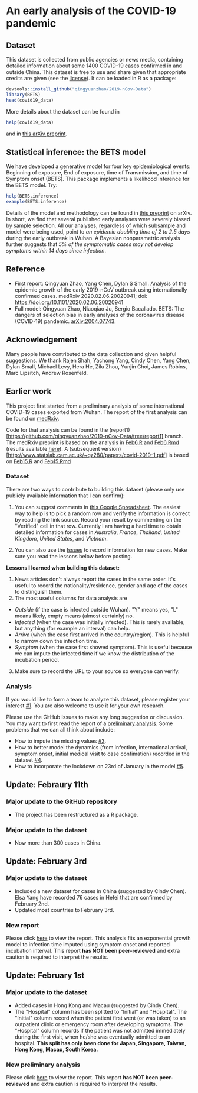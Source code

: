 # An early analysis of the COVID-19 pandemic

## Dataset

This dataset is collected from public agencies or news media, containing detailed information about some 1400 COVID-19 cases confirmed in and outside China. This dataset is free to use and share given that appropriate credits are given (see the [license](./LICENSE.md)). It can be loaded in R as a package:
```r
devtools::install_github("qingyuanzhao/2019-nCov-Data")
library(BETS)
head(covid19_data)
```
More details about the dataset can be found in
```r
help(covid19_data)
```
and in [this arXiv preprint](https://arxiv.org/abs/2004.07743).

## Statistical inference: the BETS model

We have developed a generative model for four key epidemiological events: Beginning of exposure, End of exposure, time of Transmission, and time of Symptom onset (BETS). This package implements a likelihood inference for the BETS model. Try:
```r
help(BETS.inference)
example(BETS.inference)
```
Details of the model and methodology can be found in [this preprint](https://arxiv.org/abs/2004.07743) on arXiv. In short, we find that several published early analyses were severely biased by sample selection. All our analyses, regardless of which subsample and model were being used, point to _an epidemic doubling time of 2 to 2.5 days_ during the early outbreak in Wuhan. A Bayesian nonparametric analysis further suggests that _5% of the symptomatic cases may not develop symptoms within 14 days since infection_.

## Reference

- First report: Qingyuan Zhao, Yang Chen, Dylan S Small. Analysis of the epidemic growth of the early 2019-nCoV outbreak using internationally confirmed cases. medRxiv 2020.02.06.20020941; doi: https://doi.org/10.1101/2020.02.06.20020941
- Full model: Qingyuan Zhao, Niaoqiao Ju, Sergio Bacallado. BETS: The dangers of selection bias in early analyses of the coronavirus disease (COVID-19) pandemic. [arXiv:2004.07743](https://arxiv.org/abs/2004.07743).

## Acknowledgement

Many people have contributed to the data collection and given helpful suggestions. We thank Rajen Shah, Yachong Yang, Cindy Chen, Yang Chen, Dylan Small, Michael Levy, Hera He, Zilu Zhou, Yunjin Choi, James Robins, Marc Lipsitch, Andrew Rosenfeld.

## Earlier work

This project first started from a preliminary analysis of some international COVID-19 cases exported from Wuhan. The report of the first analysis can be found on [medRxiv](https://www.medrxiv.org/content/10.1101/2020.02.06.20020941v1). 

Code for that analysis can be found in the (report1)[https://github.com/qingyuanzhao/2019-nCov-Data/tree/report1] branch. The medRxiv preprint is based on the analysis in [Feb6.R](https://github.com/qingyuanzhao/2019-nCov-Data/blob/report1/1st-Report/Feb6.R) and [Feb6.Rmd](https://github.com/qingyuanzhao/2019-nCov-Data/blob/report1/1st-Report/Feb6.Rmd) (results available [here](https://htmlpreview.github.io/?https://github.com/qingyuanzhao/2019-nCov-Data/blob/report1/1st-Report/Feb6.html)). A (subsequent version)[http://www.statslab.cam.ac.uk/~qz280/papers/covid-2019-1.pdf] is based on [Feb15.R](https://github.com/qingyuanzhao/2019-nCov-Data/blob/report1/1st-Report/Feb15.R) and [Feb15.Rmd](https://github.com/qingyuanzhao/2019-nCov-Data/blob/report1/1st-Report/Feb15.Rmd)

### Dataset

There are two ways to contribute to building this dataset (please only use publicly available information that I can confirm):

1. You can suggest comments in [this Google Spreadsheet](https://docs.google.com/spreadsheets/d/1H4MzVxkug2txyzkiDJsGVKB04YveYcsHg9ijuer8clE/edit?usp=sharing). The easiest way to help is to pick a random row and verify the information is correct by reading the link source. Record your result by commenting on the "Verified" cell in that row. Currently I am having a hard time to obtain detailed information for cases in *Australia*, *France*, *Thailand*, *United Kingdom*, *United States*, and *Vietnam*.

2. You can also use the [Issues](https://github.com/qingyuanzhao/2019-nCov-Data/issues) to record information for new cases. Make sure you read the lessons below before posting.

**Lessons I learned when building this dataset:**
1. News articles don't always report the cases in the same order. It's useful to record the nationality/residence, gender and age of the cases to distinguish them.
2. The most useful columns for data analysis are
  - *Outside* (if the case is infected outside Wuhan). "Y" means yes, "L" means likely, empty means (almost certainly) no.
  - *Infected* (when the case was initially infected). This is rarely available, but anything (for example an interval) can help.
  - *Arrive* (when the case first arrived in the country/region). This is helpful to narrow down the infection time.
  - *Symptom* (when the case first showed symptom). This is useful because we can impute the infected time if we know the distribution of the incubation period.
3. Make sure to record the URL to your source so everyone can verify.

### Analysis

If you would like to form a team to analyze this dataset, please register your interest [#1](https://github.com/qingyuanzhao/2019-nCov-Data/issues/1). You are also welcome to use it for your own research.

Please use the GitHub Issues to make any long suggestion or discussion. You may want to first read the report of a [preliminary analysis](https://htmlpreview.github.io/?https://github.com/qingyuanzhao/2019-nCov-Data/blob/master/Feb1.html). Some problems that we can all think about include:
- How to impute the missing values [#3](https://github.com/qingyuanzhao/2019-nCov-Data/issues/3).
- How to better model the dynamics (from infection, international arrival, symptom onset, initial medical visit to case confimation) recorded in the dataset [#4](https://github.com/qingyuanzhao/2019-nCov-Data/issues/4).
- How to incorporate the lockdown on 23rd of January in the model [#5](https://github.com/qingyuanzhao/2019-nCov-Data/issues/5).

## Update: Febraury 11th

### Major update to the GitHub repository

- The project has been restructured as a R package.

### Major update to the dataset

- Now more than 300 cases in China.

## Update: February 3rd

### Major update to the dataset

- Included a new dataset for cases in China (suggested by Cindy Chen). Elsa Yang have recorded 76 cases in Hefei that are confirmed by February 2nd.
- Updated most countries to February 3rd.

### New report

Please click [here](https://htmlpreview.github.io/?https://github.com/qingyuanzhao/2019-nCov-Data/blob/master/1st-Report/Feb3.html) to view the report. This analysis fits an exponential growth model to infection time imputed using symptom onset and reported incubation interval. This report **has NOT been peer-reviewed** and extra caution is required to interpret the results.


## Update: February 1st

### Major update to the dataset

- Added cases in Hong Kong and Macau (suggested by Cindy Chen).
- The "Hospital" column has been splitted to "Initial" and "Hospital". The "Initial" column record when the patient first went (or was taken) to an outpatient clinic or emergency room after developing symptoms. The "Hospital" column records if the patient was not admitted immediately during the first visit, when he/she was eventually admitted to an hospital. **This split has only been done for Japan, Singapore, Taiwan, Hong Kong, Macau, South Korea.**

### New preliminary analysis

Please click [here](https://htmlpreview.github.io/?https://github.com/qingyuanzhao/2019-nCov-Data/blob/master/1st-Report/Feb1.html) to view the report. This report **has NOT been peer-reviewed** and extra caution is required to interpret the results.
